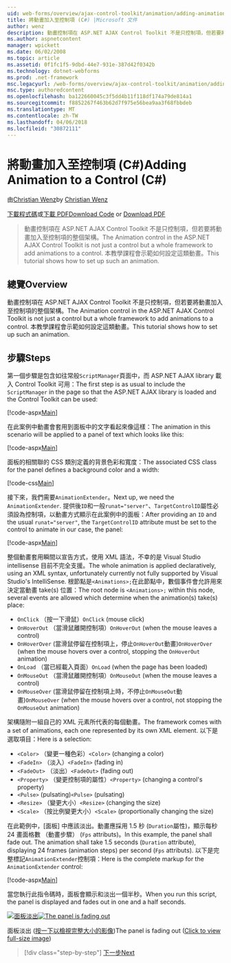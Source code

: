 ```yaml
---
uid: web-forms/overview/ajax-control-toolkit/animation/adding-animation-to-a-control-cs
title: 將動畫加入至控制項 (C#) |Microsoft 文件
author: wenz
description: 動畫控制項在 ASP.NET AJAX Control Toolkit 不是只控制項，但若要將動畫加入至控制項的整個架構。 本教學課程示範如何...
ms.author: aspnetcontent
manager: wpickett
ms.date: 06/02/2008
ms.topic: article
ms.assetid: 0f1fc1f5-9dbd-44e7-931e-387d42f0342b
ms.technology: dotnet-webforms
ms.prod: .net-framework
msc.legacyurl: /web-forms/overview/ajax-control-toolkit/animation/adding-animation-to-a-control-cs
msc.type: authoredcontent
ms.openlocfilehash: ba122660045c3f5dd4b11f118df174a79de814a1
ms.sourcegitcommit: f8852267f463b62d7f975e56bea9aa3f68fbbdeb
ms.translationtype: MT
ms.contentlocale: zh-TW
ms.lasthandoff: 04/06/2018
ms.locfileid: "30872111"
---
```

<a name="adding-animation-to-a-control-c"></a><span data-ttu-id="d04d9-104">將動畫加入至控制項 (C#)</span><span class="sxs-lookup"><span data-stu-id="d04d9-104">Adding Animation to a Control (C#)</span></span>
====================
<span data-ttu-id="d04d9-105">由[Christian Wenz](https://github.com/wenz)</span><span class="sxs-lookup"><span data-stu-id="d04d9-105">by [Christian Wenz](https://github.com/wenz)</span></span>

<span data-ttu-id="d04d9-106">[下載程式碼](http://download.microsoft.com/download/f/9/a/f9a26acd-8df4-4484-8a18-199e4598f411/Animation1.cs.zip)或[下載 PDF](http://download.microsoft.com/download/6/7/1/6718d452-ff89-4d3f-a90e-c74ec2d636a3/animation1CS.pdf)</span><span class="sxs-lookup"><span data-stu-id="d04d9-106">[Download Code](http://download.microsoft.com/download/f/9/a/f9a26acd-8df4-4484-8a18-199e4598f411/Animation1.cs.zip) or [Download PDF](http://download.microsoft.com/download/6/7/1/6718d452-ff89-4d3f-a90e-c74ec2d636a3/animation1CS.pdf)</span></span>

> <span data-ttu-id="d04d9-107">動畫控制項在 ASP.NET AJAX Control Toolkit 不是只控制項，但若要將動畫加入至控制項的整個架構。</span><span class="sxs-lookup"><span data-stu-id="d04d9-107">The Animation control in the ASP.NET AJAX Control Toolkit is not just a control but a whole framework to add animations to a control.</span></span> <span data-ttu-id="d04d9-108">本教學課程會示範如何設定這類動畫。</span><span class="sxs-lookup"><span data-stu-id="d04d9-108">This tutorial shows how to set up such an animation.</span></span>


## <a name="overview"></a><span data-ttu-id="d04d9-109">總覽</span><span class="sxs-lookup"><span data-stu-id="d04d9-109">Overview</span></span>

<span data-ttu-id="d04d9-110">動畫控制項在 ASP.NET AJAX Control Toolkit 不是只控制項，但若要將動畫加入至控制項的整個架構。</span><span class="sxs-lookup"><span data-stu-id="d04d9-110">The Animation control in the ASP.NET AJAX Control Toolkit is not just a control but a whole framework to add animations to a control.</span></span> <span data-ttu-id="d04d9-111">本教學課程會示範如何設定這類動畫。</span><span class="sxs-lookup"><span data-stu-id="d04d9-111">This tutorial shows how to set up such an animation.</span></span>

## <a name="steps"></a><span data-ttu-id="d04d9-112">步驟</span><span class="sxs-lookup"><span data-stu-id="d04d9-112">Steps</span></span>

<span data-ttu-id="d04d9-113">第一個步驟是包含如往常般`ScriptManager`頁面中，而 ASP.NET AJAX library 載入 Control Toolkit 可用：</span><span class="sxs-lookup"><span data-stu-id="d04d9-113">The first step is as usual to include the `ScriptManager` in the page so that the ASP.NET AJAX library is loaded and the Control Toolkit can be used:</span></span>

[!code-aspx[Main](adding-animation-to-a-control-cs/samples/sample1.aspx)]

<span data-ttu-id="d04d9-114">在此案例中動畫會套用到面板中的文字看起來像這樣：</span><span class="sxs-lookup"><span data-stu-id="d04d9-114">The animation in this scenario will be applied to a panel of text which looks like this:</span></span>

[!code-aspx[Main](adding-animation-to-a-control-cs/samples/sample2.aspx)]

<span data-ttu-id="d04d9-115">面板的相關聯的 CSS 類別定義的背景色彩和寬度：</span><span class="sxs-lookup"><span data-stu-id="d04d9-115">The associated CSS class for the panel defines a background color and a width:</span></span>

[!code-css[Main](adding-animation-to-a-control-cs/samples/sample3.css)]

<span data-ttu-id="d04d9-116">接下來，我們需要`AnimationExtender`。</span><span class="sxs-lookup"><span data-stu-id="d04d9-116">Next up, we need the `AnimationExtender`.</span></span> <span data-ttu-id="d04d9-117">提供後`ID`和一般`runat="server"`、`TargetControlID`屬性必須設為控制項，以動畫方式顯示在此案例中的面板：</span><span class="sxs-lookup"><span data-stu-id="d04d9-117">After providing an `ID` and the usual `runat="server"`, the `TargetControlID` attribute must be set to the control to animate in our case, the panel:</span></span>

[!code-aspx[Main](adding-animation-to-a-control-cs/samples/sample4.aspx)]

<span data-ttu-id="d04d9-118">整個動畫套用瞬間以宣告方式，使用 XML 語法，不幸的是 Visual Studio intellisense 目前不完全支援。</span><span class="sxs-lookup"><span data-stu-id="d04d9-118">The whole animation is applied declaratively, using an XML syntax, unfortunately currently not fully supported by Visual Studio's IntelliSense.</span></span> <span data-ttu-id="d04d9-119">根節點是`<Animations>;`在此節點中，數個事件會允許用來決定當動畫 take(s) 位置：</span><span class="sxs-lookup"><span data-stu-id="d04d9-119">The root node is `<Animations>;` within this node, several events are allowed which determine when the animation(s) take(s) place:</span></span>

- <span data-ttu-id="d04d9-120">`OnClick` （按一下滑鼠）</span><span class="sxs-lookup"><span data-stu-id="d04d9-120">`OnClick` (mouse click)</span></span>
- <span data-ttu-id="d04d9-121">`OnHoverOut` （當滑鼠離開控制項）</span><span class="sxs-lookup"><span data-stu-id="d04d9-121">`OnHoverOut` (when the mouse leaves a control)</span></span>
- <span data-ttu-id="d04d9-122">`OnHoverOver` (當滑鼠停留在控制項上，停止`OnHoverOut`動畫)</span><span class="sxs-lookup"><span data-stu-id="d04d9-122">`OnHoverOver` (when the mouse hovers over a control, stopping the `OnHoverOut` animation)</span></span>
- <span data-ttu-id="d04d9-123">`OnLoad` （當已經載入頁面）</span><span class="sxs-lookup"><span data-stu-id="d04d9-123">`OnLoad` (when the page has been loaded)</span></span>
- <span data-ttu-id="d04d9-124">`OnMouseOut` （當滑鼠離開控制項）</span><span class="sxs-lookup"><span data-stu-id="d04d9-124">`OnMouseOut` (when the mouse leaves a control)</span></span>
- <span data-ttu-id="d04d9-125">`OnMouseOver` (當滑鼠停留在控制項上時，不停止`OnMouseOut`動畫)</span><span class="sxs-lookup"><span data-stu-id="d04d9-125">`OnMouseOver` (when the mouse hovers over a control, not stopping the `OnMouseOut` animation)</span></span>

<span data-ttu-id="d04d9-126">架構隨附一組自己的 XML 元素所代表的每個動畫。</span><span class="sxs-lookup"><span data-stu-id="d04d9-126">The framework comes with a set of animations, each one represented by its own XML element.</span></span> <span data-ttu-id="d04d9-127">以下是選取項目：</span><span class="sxs-lookup"><span data-stu-id="d04d9-127">Here is a selection:</span></span>

- <span data-ttu-id="d04d9-128">`<Color>` （變更一種色彩）</span><span class="sxs-lookup"><span data-stu-id="d04d9-128">`<Color>` (changing a color)</span></span>
- <span data-ttu-id="d04d9-129">`<FadeIn>` （淡入）</span><span class="sxs-lookup"><span data-stu-id="d04d9-129">`<FadeIn>` (fading in)</span></span>
- <span data-ttu-id="d04d9-130">`<FadeOut>` （淡出）</span><span class="sxs-lookup"><span data-stu-id="d04d9-130">`<FadeOut>` (fading out)</span></span>
- <span data-ttu-id="d04d9-131">`<Property>` （變更控制項的屬性）</span><span class="sxs-lookup"><span data-stu-id="d04d9-131">`<Property>` (changing a control's property)</span></span>
- <span data-ttu-id="d04d9-132">`<Pulse>` (pulsating)</span><span class="sxs-lookup"><span data-stu-id="d04d9-132">`<Pulse>` (pulsating)</span></span>
- <span data-ttu-id="d04d9-133">`<Resize>` （變更大小）</span><span class="sxs-lookup"><span data-stu-id="d04d9-133">`<Resize>` (changing the size)</span></span>
- <span data-ttu-id="d04d9-134">`<Scale>` （按比例變更大小）</span><span class="sxs-lookup"><span data-stu-id="d04d9-134">`<Scale>` (proportionally changing the size)</span></span>

<span data-ttu-id="d04d9-135">在此範例中，[面板] 中應該淡出。動畫應採用 1.5 秒 (`Duration`屬性)，顯示每秒 24 畫面格數 （動畫步驟） (`Fps` attributs)。</span><span class="sxs-lookup"><span data-stu-id="d04d9-135">In this example, the panel shall fade out. The animation shall take 1.5 seconds (`Duration` attribute), displaying 24 frames (animation steps) per second (`Fps` attributs).</span></span> <span data-ttu-id="d04d9-136">以下是完整標記`AnimationExtender`控制項：</span><span class="sxs-lookup"><span data-stu-id="d04d9-136">Here is the complete markup for the `AnimationExtender` control:</span></span>

[!code-aspx[Main](adding-animation-to-a-control-cs/samples/sample5.aspx)]

<span data-ttu-id="d04d9-137">當您執行此指令碼時，面板會顯示和淡出一個半秒。</span><span class="sxs-lookup"><span data-stu-id="d04d9-137">When you run this script, the panel is displayed and fades out in one and a half seconds.</span></span>


<span data-ttu-id="d04d9-138">[![面板淡出](adding-animation-to-a-control-cs/_static/image2.png)](adding-animation-to-a-control-cs/_static/image1.png)</span><span class="sxs-lookup"><span data-stu-id="d04d9-138">[![The panel is fading out](adding-animation-to-a-control-cs/_static/image2.png)](adding-animation-to-a-control-cs/_static/image1.png)</span></span>

<span data-ttu-id="d04d9-139">面板淡出 ([按一下以檢視完整大小的影像](adding-animation-to-a-control-cs/_static/image3.png))</span><span class="sxs-lookup"><span data-stu-id="d04d9-139">The panel is fading out ([Click to view full-size image](adding-animation-to-a-control-cs/_static/image3.png))</span></span>

> [!div class="step-by-step"]
> [<span data-ttu-id="d04d9-140">下一步</span><span class="sxs-lookup"><span data-stu-id="d04d9-140">Next</span></span>](executing-several-animations-at-the-same-time-cs.md)
